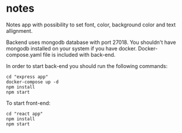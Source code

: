 # notes

Notes app with possibility to set font, color, background color and text allignment.

Backend uses mongodb database with port 27018. You shouldn't have mongodb installed on your system if you have docker. Docker-compose.yaml file is included with back-end.

In order to start back-end you should run the following commands:
```
cd "express app"
docker-compose up -d
npm install
npm start

```
To start front-end:
```
cd "react app"
npm install
npm start
```

